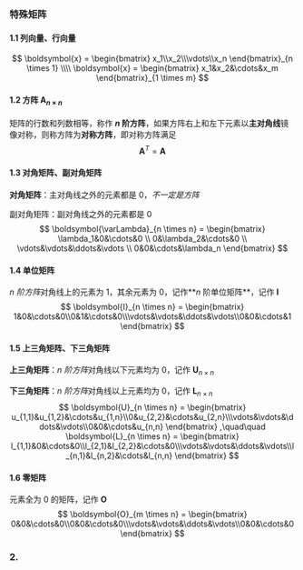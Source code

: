 ### 特殊矩阵

#### 1.1 列向量、行向量

$$
\boldsymbol{x} = \begin{bmatrix} x_1\\x_2\\\vdots\\x_n \end{bmatrix}_{n \times 1} \\\\
\boldsymbol{x} = \begin{bmatrix} x_1&x_2&\cdots&x_m \end{bmatrix}_{1 \times m}
$$

#### 1.2 方阵 $\boldsymbol{A}_{n \times n}$

矩阵的行数和列数相等，称作 **$n$ 阶方阵**，如果方阵右上和左下元素以**主对角线**镜像对称，则称方阵为**对称方阵**，即对称方阵满足
$$
\boldsymbol{A}^T = \boldsymbol{A}
$$

#### 1.3 对角矩阵、副对角矩阵

**对角矩阵**：主对角线之外的元素都是 $0$​，*不一定是方阵*

副对角矩阵：副对角线之外的元素都是 $0$
$$
\boldsymbol{\varLambda}_{n \times n} = \begin{bmatrix} \lambda_1&0&\cdots&0 \\ 0&\lambda_2&\cdots&0 \\ \vdots&\vdots&\ddots&\vdots \\ 0&0&\cdots&\lambda_n \end{bmatrix}
$$

#### 1.4 单位矩阵

*$n$ 阶方阵*对角线上的元素为 $1$，其余元素为 $0$，记作**$n$ 阶单位矩阵**，记作 $\boldsymbol{I}$​
$$
\boldsymbol{I}_{n \times n} = \begin{bmatrix} 1&0&\cdots&0\\0&1&\cdots&0\\\vdots&\vdots&\ddots&\vdots\\0&0&\cdots&1 \end{bmatrix}
$$

#### 1.5 上三角矩阵、下三角矩阵

**上三角矩阵**：*$n$ 阶方阵*对角线以下元素均为 $0$，记作 $\boldsymbol{U}_{n \times n}$​

**下三角矩阵**：*$n$ 阶方阵*对角线以上元素均为 $0$，记作 $\boldsymbol{L}_{n \times n}$
$$
\boldsymbol{U}_{n \times n} = \begin{bmatrix} u_{1,1}&u_{1,2}&\cdots&u_{1,n}\\0&u_{2,2}&\cdots&u_{2,n}\\\vdots&\vdots&\ddots&\vdots\\0&0&\cdots&u_{n,n} \end{bmatrix} ,\quad\quad
\boldsymbol{L}_{n \times n} = \begin{bmatrix} l_{1,1}&0&\cdots&0\\l_{2,1}&l_{2,2}&\cdots&0\\\vdots&\vdots&\ddots&\vdots\\l_{n,1}&l_{n,2}&\cdots&l_{n,n} \end{bmatrix}
$$

#### 1.6 零矩阵

元素全为 $0$ 的矩阵，记作 $\boldsymbol{O}$
$$
\boldsymbol{O}_{m \times n} = \begin{bmatrix} 0&0&\cdots&0\\0&0&\cdots&0\\\vdots&\vdots&\ddots&\vdots\\0&0&\cdots&0 \end{bmatrix}
$$

### 2. 